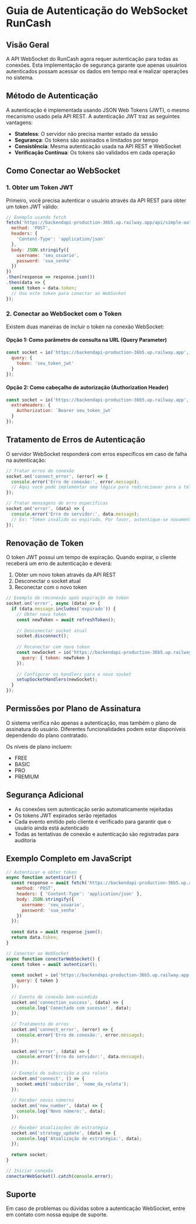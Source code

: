 # Guia de Autenticação do WebSocket RunCash

## Visão Geral

A API WebSocket do RunCash agora requer autenticação para todas as conexões. Esta implementação de segurança garante que apenas usuários autenticados possam acessar os dados em tempo real e realizar operações no sistema.

## Método de Autenticação

A autenticação é implementada usando JSON Web Tokens (JWT), o mesmo mecanismo usado pela API REST. A autenticação JWT traz as seguintes vantagens:

- **Stateless**: O servidor não precisa manter estado da sessão
- **Segurança**: Os tokens são assinados e limitados por tempo
- **Consistência**: Mesma autenticação usada na API REST e WebSocket
- **Verificação Contínua**: Os tokens são validados em cada operação

## Como Conectar ao WebSocket

### 1. Obter um Token JWT

Primeiro, você precisa autenticar o usuário através da API REST para obter um token JWT válido:

```javascript
// Exemplo usando fetch
fetch('https://backendapi-production-36b5.up.railway.app/api/simple-auth/login', {
  method: 'POST',
  headers: {
    'Content-Type': 'application/json'
  },
  body: JSON.stringify({
    username: 'seu_usuario',
    password: 'sua_senha'
  })
})
.then(response => response.json())
.then(data => {
  const token = data.token;
  // Use este token para conectar ao WebSocket
});
```

### 2. Conectar ao WebSocket com o Token

Existem duas maneiras de incluir o token na conexão WebSocket:

#### Opção 1: Como parâmetro de consulta na URL (Query Parameter)

```javascript
const socket = io('https://backendapi-production-36b5.up.railway.app', {
  query: {
    token: 'seu_token_jwt'
  }
});
```

#### Opção 2: Como cabeçalho de autorização (Authorization Header)

```javascript
const socket = io('https://backendapi-production-36b5.up.railway.app', {
  extraHeaders: {
    Authorization: `Bearer seu_token_jwt`
  }
});
```

## Tratamento de Erros de Autenticação

O servidor WebSocket responderá com erros específicos em caso de falha na autenticação:

```javascript
// Tratar erros de conexão
socket.on('connect_error', (error) => {
  console.error('Erro de conexão:', error.message);
  // Aqui você pode implementar uma lógica para redirecionar para a tela de login
});

// Tratar mensagens de erro específicas
socket.on('error', (data) => {
  console.error('Erro do servidor:', data.message);
  // Ex: "Token inválido ou expirado. Por favor, autentique-se novamente."
});
```

## Renovação de Token

O token JWT possui um tempo de expiração. Quando expirar, o cliente receberá um erro de autenticação e deverá:

1. Obter um novo token através da API REST
2. Desconectar o socket atual
3. Reconectar com o novo token

```javascript
// Exemplo de reconexão após expiração do token
socket.on('error', async (data) => {
  if (data.message.includes('expirado')) {
    // Obter novo token
    const newToken = await refreshToken();
    
    // Desconectar socket atual
    socket.disconnect();
    
    // Reconectar com novo token
    const newSocket = io('https://backendapi-production-36b5.up.railway.app', {
      query: { token: newToken }
    });
    
    // Configurar os handlers para o novo socket
    setupSocketHandlers(newSocket);
  }
});
```

## Permissões por Plano de Assinatura

O sistema verifica não apenas a autenticação, mas também o plano de assinatura do usuário. Diferentes funcionalidades podem estar disponíveis dependendo do plano contratado.

Os níveis de plano incluem:
- FREE
- BASIC
- PRO
- PREMIUM

## Segurança Adicional

- As conexões sem autenticação serão automaticamente rejeitadas
- Os tokens JWT expirados serão rejeitados
- Cada evento emitido pelo cliente é verificado para garantir que o usuário ainda está autenticado
- Todas as tentativas de conexão e autenticação são registradas para auditoria

## Exemplo Completo em JavaScript

```javascript
// Autenticar e obter token
async function autenticar() {
  const response = await fetch('https://backendapi-production-36b5.up.railway.app/api/simple-auth/login', {
    method: 'POST',
    headers: { 'Content-Type': 'application/json' },
    body: JSON.stringify({
      username: 'seu_usuario',
      password: 'sua_senha'
    })
  });
  
  const data = await response.json();
  return data.token;
}

// Conectar ao WebSocket
async function conectarWebSocket() {
  const token = await autenticar();
  
  const socket = io('https://backendapi-production-36b5.up.railway.app', {
    query: { token }
  });
  
  // Evento de conexão bem-sucedida
  socket.on('connection_success', (data) => {
    console.log('Conectado com sucesso!', data);
  });
  
  // Tratamento de erros
  socket.on('connect_error', (error) => {
    console.error('Erro de conexão:', error.message);
  });
  
  socket.on('error', (data) => {
    console.error('Erro do servidor:', data.message);
  });
  
  // Exemplo de subscrição a uma roleta
  socket.on('connect', () => {
    socket.emit('subscribe', 'nome_da_roleta');
  });
  
  // Receber novos números
  socket.on('new_number', (data) => {
    console.log('Novo número:', data);
  });
  
  // Receber atualizações de estratégia
  socket.on('strategy_update', (data) => {
    console.log('Atualização de estratégia:', data);
  });
  
  return socket;
}

// Iniciar conexão
conectarWebSocket().catch(console.error);
```

## Suporte

Em caso de problemas ou dúvidas sobre a autenticação WebSocket, entre em contato com nossa equipe de suporte. 